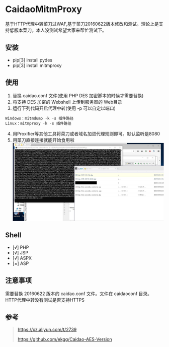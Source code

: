 # CaidaoMitmProxy
基于HTTP代理中转菜刀过WAF,基于菜刀20160622版本修改和测试。理论上是支持低版本菜刀。本人没测试希望大家来帮忙测试下。
## 安装
* pip[3] install pydes
* pip[3] install mitmproxy

## 使用

1. 替换 caidao.conf 文件(使用 PHP DES 加密脚本的时候才需要替换)
2. 将支持 DES 加密的 Webshell 上传到服务器的 Web目录
3. 运行下列代码开启代理中转(使用 -p 可以自定以端口)
```c
Windows：mitmdump -k -s 插件路径
Linux：mitmproxy -k -s 插件路径
```
4. 用Proxifier等其他工具将菜刀或者域名加进代理规则即可。默认监听是8080
5. 用菜刀直接连接就能开始食用啦
![](/img/ROE8ZV8U_2@91.jpg)

## Shell
- [√] PHP
- [√] JSP
- [√] ASPX
- [×] ASP

## 注意事项
需要替换 20160622 版本的 caidao.conf 文件。文件在 caidaoconf 目录。
HTTP代理中转没有测试是否支持HTTPS

## 参考

>https://xz.aliyun.com/t/2739
>
>https://github.com/ekgg/Caidao-AES-Version
